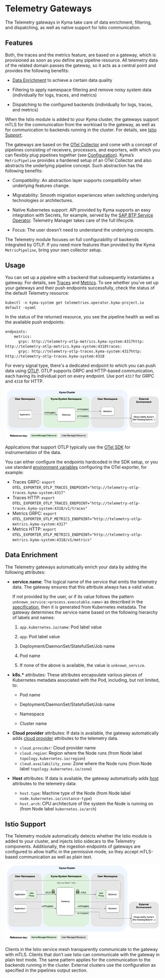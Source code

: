 <!-- loio61567b79e6db41cd81de5f58ec077201 -->

# Telemetry Gateways

The Telemetry gateways in Kyma take care of data enrichment, filtering, and dispatching, as well as native support for Istio communication.



<a name="loio61567b79e6db41cd81de5f58ec077201__section_features"/>

## Features

Both, the traces and the metrics feature, are based on a gateway, which is provisioned as soon as you define any pipeline resource. All telemetry data of the related domain passes the gateway, so it acts as a central point and provides the following benefits:

-   [Data Enrichment](telemetry-gateways-61567b7.md#loio61567b79e6db41cd81de5f58ec077201__section_telemetry_data_enrichment) to achieve a certain data quality

-   Filtering to apply namespace filtering and remove noisy system data \(individually for logs, traces, and metrics\)

-   Dispatching to the configured backends \(individually for logs, traces, and metrics\)


When the Istio module is added to your Kyma cluster, the gateways support mTLS for the communication from the workload to the gateway, as well as for communication to backends running in the cluster. For details, see [Istio Support](telemetry-gateways-61567b7.md#loio61567b79e6db41cd81de5f58ec077201__section_telemetry_istio_support).

The gateways are based on the [OTel Collector](https://opentelemetry.io/docs/collector/) and come with a concept of pipelines consisting of receivers, processors, and exporters, with which you can flexibly plug pipelines together \(see [Configuration](https://opentelemetry.io/docs/collector/configuration/)\). Kyma’s `MetricPipeline` provides a hardened setup of an OTel Collector and also abstracts the underlying pipeline concept. Such abstraction has the following benefits:

-   Compatibility: An abstraction layer supports compatibility when underlying features change.

-   Migratability: Smooth migration experiences when switching underlying technologies or architectures.

-   Native Kubernetes support: API provided by Kyma supports an easy integration with Secrets, for example, served by the [SAP BTP Service Operator](https://github.com/SAP/sap-btp-service-operator#readme). Telemetry Manager takes care of the full lifecycle.

-   Focus: The user doesn’t need to understand the underlying concepts.


The Telemetry module focuses on full configurability of backends integrated by OTLP. If you need more features than provided by the Kyma `MetricPipeline`, bring your own collector setup.



<a name="loio61567b79e6db41cd81de5f58ec077201__section_usage"/>

## Usage

You can set up a pipeline with a backend that subsequently instantiates a gateway. For details, see [Traces](traces-f98cda5.md) and [Metrics](metrics-44ac6c5.md). To see whether you've set up your gateways and their push endpoints successfully, check the status of the default Telemetry resource:

```
kubectl -n kyma-system get telemetries.operator.kyma-project.io default -oyaml
```

In the status of the returned resource, you see the pipeline health as well as the available push endpoints:

```
endpoints:
    metrics:
      grpc: http://telemetry-otlp-metrics.kyma-system:4317http: http://telemetry-otlp-metrics.kyma-system:4318traces:
      grpc: http://telemetry-otlp-traces.kyma-system:4317http: http://telemetry-otlp-traces.kyma-system:4318
```

For every signal type, there's a dedicated endpoint to which you can push data using [OTLP](https://opentelemetry.io/docs/specs/otel/protocol/). OTLP supports GRPC and HTTP-based communication, each having its individual port on every endpoint. Use port `4317` for GRPC and `4318` for HTTP.

![](images/Kyma_Gateways_e40856d.png)

Applications that support OTLP typically use the [OTel SDK](https://opentelemetry.io/docs/languages/) for instrumentation of the data.

You can either configure the endpoints hardcoded in the SDK setup, or you use standard [environment variables](https://opentelemetry.io/docs/languages/sdk-configuration/otlp-exporter/#otel_exporter_otlp_traces_endpoint) configuring the OTel exporter, for example:

-   Traces GRPC: `export OTEL_EXPORTER_OTLP_TRACES_ENDPOINT="http://telemetry-otlp-traces.kyma-system:4317"` 
-   Traces HTTP: `export OTEL_EXPORTER_OTLP_TRACES_ENDPOINT="http://telemetry-otlp-traces.kyma-system:4318/v1/traces"` 
-   Metrics GRPC: `export OTEL_EXPORTER_OTLP_METRICS_ENDPOINT="http://telemetry-otlp-metrics.kyma-system:4317"` 
-   Metrics HTTP: `export OTEL_EXPORTER_OTLP_METRICS_ENDPOINT="http://telemetry-otlp-metrics.kyma-system:4318/v1/metrics"` 



<a name="loio61567b79e6db41cd81de5f58ec077201__section_telemetry_data_enrichment"/>

## Data Enrichment

The Telemetry gateways automatically enrich your data by adding the following attributes:

-   **service.name**: The logical name of the service that emits the telemetry data. The gateway ensures that this attribute always has a valid value.

    If not provided by the user, or if its value follows the pattern `unknown_service:<process.executable.name>` as described in the [specification](https://opentelemetry.io/docs/specs/semconv/resource/#service), then it is generated from Kubernetes metadata. The gateway determines the service name based on the following hierarchy of labels and names:

    1.  `app.kubernetes.io/name`: Pod label value

    2.  `app`: Pod label value

    3.  Deployment/DaemonSet/StatefulSet/Job name

    4.  Pod name

    5.  If none of the above is available, the value is `unknown_service`.


-   **k8s.\*** attributes: These attributes encapsulate various pieces of Kubernetes metadata associated with the Pod, including, but not limited, to:

    -   Pod name

    -   Deployment/DaemonSet/StatefulSet/Job name

    -   Namespace

    -   Cluster name


-   **Cloud provider** attributes: If data is available, the gateway automatically adds [cloud provider](https://opentelemetry.io/docs/specs/semconv/resource/cloud/) attributes to the telemetry data.

    -   `cloud.provider`: Cloud provider name
    -   `cloud.region`: Region where the Node runs \(from Node label `topology.kubernetes.io/region`\)
    -   `cloud.availability_zone`: Zone where the Node runs \(from Node label `topology.kubernetes.io/zone`\)

-   **Host** attributes: If data is available, the gateway automatically adds [host](https://opentelemetry.io/docs/specs/semconv/resource/host/) attributes to the telemetry data:

    -   `host.type`: Machine type of the Node \(from Node label `node.kubernetes.io/instance-type`\)
    -   `host.arch`: CPU architecture of the system the Node is running on \(from Node label `kubernetes.io/arch`\)




<a name="loio61567b79e6db41cd81de5f58ec077201__section_telemetry_istio_support"/>

## Istio Support

The Telemetry module automatically detects whether the Istio module is added to your cluster, and injects Istio sidecars to the Telemetry components. Additionally, the ingestion endpoints of gateways are configured to allow traffic in the permissive mode, so they accept mTLS-based communication as well as plain text.

![](images/Telemetry_Gateways_Istio_537da74.png)

Clients in the Istio service mesh transparently communicate to the gateway with mTLS. Clients that don’t use Istio can communicate with the gateway in plain text mode. The same pattern applies for the communication to the backends running in the cluster. External clusters use the configuration as specified in the pipelines output section.

